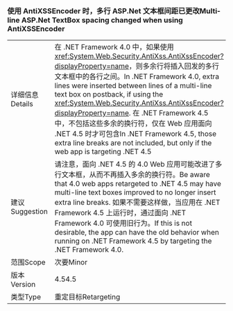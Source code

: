 ### <a name="multi-line-aspnet-textbox-spacing-changed-when-using-antixssencoder"></a><span data-ttu-id="d4636-101">使用 AntiXSSEncoder 时，多行 ASP.Net 文本框间距已更改</span><span class="sxs-lookup"><span data-stu-id="d4636-101">Multi-line ASP.Net TextBox spacing changed when using AntiXSSEncoder</span></span>

|   |   |
|---|---|
|<span data-ttu-id="d4636-102">详细信息</span><span class="sxs-lookup"><span data-stu-id="d4636-102">Details</span></span>|<span data-ttu-id="d4636-103">在 .NET Framework 4.0 中，如果使用 <xref:System.Web.Security.AntiXss.AntiXssEncoder?displayProperty=name>，则多余行将插入回发的多行文本框中的各行之间。</span><span class="sxs-lookup"><span data-stu-id="d4636-103">In .NET Framework 4.0, extra lines were inserted between lines of a multi-line text box on postback, if using the <xref:System.Web.Security.AntiXss.AntiXssEncoder?displayProperty=name>.</span></span> <span data-ttu-id="d4636-104">在 .NET Framework 4.5 中，不包括这些多余的换行符，仅在 Web 应用面向 .NET 4.5 时才可包含</span><span class="sxs-lookup"><span data-stu-id="d4636-104">In .NET Framework 4.5, those extra line breaks are not included, but only if the web app is targeting .NET 4.5</span></span>|
|<span data-ttu-id="d4636-105">建议</span><span class="sxs-lookup"><span data-stu-id="d4636-105">Suggestion</span></span>|<span data-ttu-id="d4636-106">请注意，面向 .NET 4.5 的 4.0 Web 应用可能改进了多行文本框，从而不再插入多余的换行符。</span><span class="sxs-lookup"><span data-stu-id="d4636-106">Be aware that 4.0 web apps retargeted to .NET 4.5 may have multi-line text boxes improved to no longer insert extra line breaks.</span></span> <span data-ttu-id="d4636-107">如果不需要这样做，当应用在 .NET Framework 4.5 上运行时，通过面向 .NET Framework 4.0 可使用旧行为。</span><span class="sxs-lookup"><span data-stu-id="d4636-107">If this is not desirable, the app  can have the old behavior when running on .NET Framework 4.5 by targeting the .NET Framework 4.0.</span></span>|
|<span data-ttu-id="d4636-108">范围</span><span class="sxs-lookup"><span data-stu-id="d4636-108">Scope</span></span>|<span data-ttu-id="d4636-109">次要</span><span class="sxs-lookup"><span data-stu-id="d4636-109">Minor</span></span>|
|<span data-ttu-id="d4636-110">版本</span><span class="sxs-lookup"><span data-stu-id="d4636-110">Version</span></span>|<span data-ttu-id="d4636-111">4.5</span><span class="sxs-lookup"><span data-stu-id="d4636-111">4.5</span></span>|
|<span data-ttu-id="d4636-112">类型</span><span class="sxs-lookup"><span data-stu-id="d4636-112">Type</span></span>|<span data-ttu-id="d4636-113">重定目标</span><span class="sxs-lookup"><span data-stu-id="d4636-113">Retargeting</span></span>|

